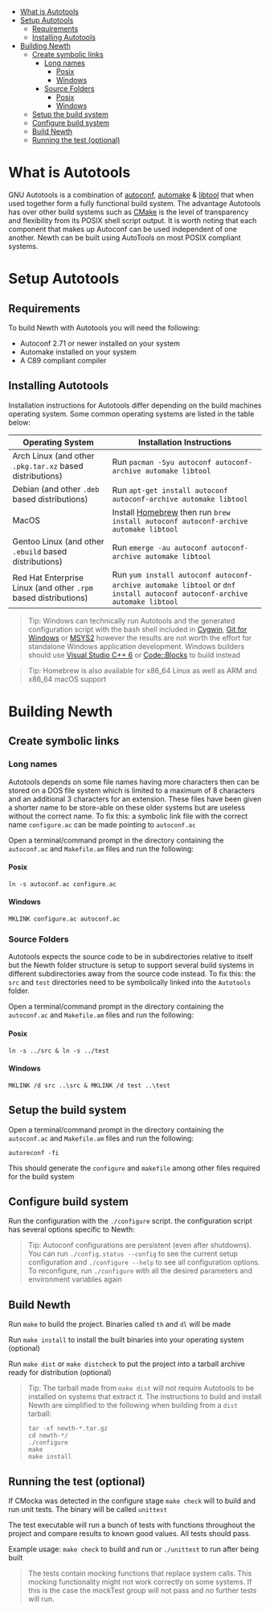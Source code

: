 <!-- TOC -->
* [What is Autotools](#what-is-autotools)
* [Setup Autotools](#setup-autotools)
  * [Requirements](#requirements)
  * [Installing Autotools](#installing-autotools)
* [Building Newth](#building-newth)
  * [Create symbolic links](#create-symbolic-links)
    * [Long names](#long-names)
      * [Posix](#posix)
      * [Windows](#windows)
    * [Source Folders](#source-folders)
      * [Posix](#posix-1)
      * [Windows](#windows-1)
  * [Setup the build system](#setup-the-build-system)
  * [Configure build system](#configure-build-system)
  * [Build Newth](#build-newth)
  * [Running the test (optional)](#running-the-test-optional)
<!-- TOC -->

# What is Autotools

GNU Autotools is a combination of
[autoconf](https://www.gnu.org/software/autoconf/), [automake](https://www.gnu.org/software/automake/)
& [libtool](https://www.gnu.org/software/libtool/) that when used together form a fully functional build system.
The advantage Autotools has over other build systems such as [CMake](https://cmake.org/) is the level of transparency
and flexibility from its POSIX shell script output.
It is worth noting that each component that makes up Autoconf can be used independent of one another.
Newth can be built using AutoTools on most POSIX compliant systems.

# Setup Autotools

## Requirements

To build Newth with Autotools you will need the following:

- Autoconf 2.71 or newer installed on your system
- Automake installed on your system
- A C89 compliant compiler

## Installing Autotools

Installation instructions for Autotools differ depending on the build machines operating system.
Some common operating systems are listed in the table below:

| Operating System                                                | Installation Instructions                                                                                                |
|-----------------------------------------------------------------|--------------------------------------------------------------------------------------------------------------------------|
| Arch Linux (and other `.pkg.tar.xz` based distributions)        | Run `pacman -Syu autoconf autoconf-archive automake libtool`                                                             |
| Debian (and other `.deb` based distributions)                   | Run `apt-get install autoconf autoconf-archive automake libtool`                                                         |
| MacOS                                                           | Install [Homebrew](https://brew.sh/) then run `brew install autoconf autoconf-archive automake libtool`                  |
| Gentoo Linux (and other `.ebuild` based distributions)          | Run `emerge -au autoconf autoconf-archive automake libtool`                                                              |
| Red Hat Enterprise Linux (and other `.rpm` based distributions) | Run `yum install autoconf autoconf-archive automake libtool` or `dnf install autoconf autoconf-archive automake libtool` |

> Tip: Windows can technically run Autotools and the generated configuration script with the bash shell included in
> [Cygwin](https://www.cygwin.com/), [Git for Windows](https://gitforwindows.org/) or [MSYS2](https://www.msys2.org/)
> however the results are not worth the effort for standalone Windows application development.
> Windows builders should use [Visual Studio C++ 6](../VC6/README.md) or [Code::Blocks](../CodeBlks/README.md) to build instead

> Tip: Homebrew is also available for x86_64 Linux as well as ARM and x86_64 macOS support

# Building Newth

## Create symbolic links

### Long names
Autotools depends on some file names having more characters then can be stored on a DOS file system which is limited to
a maximum of 8 characters and an additional 3 characters for an extension. These files have been given a shorter name
to be store-able on these older systems but are useless without the correct name.
To fix this: a symbolic link file with the correct name `configure.ac` can be made pointing to `autoconf.ac`

Open a terminal/command prompt in the directory containing the `autoconf.ac` and `Makefile.am` files and run the following:
#### Posix
```
ln -s autoconf.ac configure.ac
```
#### Windows
```
MKLINK configure.ac autoconf.ac 
```

### Source Folders
Autotools expects the source code to be in subdirectories relative to itself but the Newth folder structure is
setup to support several build systems in different subdirectories away from the source code instead. 
To fix this: the `src` and `test` directories need to be symbolically linked into the `Autotools` folder.  

Open a terminal/command prompt in the directory containing the `autoconf.ac` and `Makefile.am` files and run the following:
#### Posix
```
ln -s ../src & ln -s ../test
```
#### Windows
```
MKLINK /d src ..\src & MKLINK /d test ..\test 
```

## Setup the build system

Open a terminal/command prompt in the directory containing the `autoconf.ac` and `Makefile.am` files and run the following:
```
autoreconf -fi
```
This should generate the `configure` and `makefile` among other files required for the build system

## Configure build system

Run the configuration with the `./configure` script. the configuration script has several options specific to Newth:

> Tip: Autoconf configurations are persistent (even after shutdowns).
> You can run `./config.status --config` to see the current setup configuration
> and `./configure --help` to see all configuration options.
> To reconfigure, run `./configure` with all the desired parameters and environment variables again

## Build Newth

Run `make` to build the project.
Binaries called `th` and `dl` will be made

Run `make install` to install the built binaries into your operating system (optional)

Run `make dist` or `make distcheck` to put the project into a tarball archive ready for distribution (optional)
> Tip: The tarball made from `make dist` will not require Autotools to be installed on systems that extract it.
> The instructions to build and install Newth are simplified to the following when building from a `dist` tarball:
> ```
> tar -xf newth-*.tar.gz
> cd newth-*/
> ./configure
> make
> make install
> ```

## Running the test (optional)

If CMocka was detected in the configure stage `make check` will to build and run unit tests. 
The binary will be called `unittest`

The test executable will run a bunch of tests with functions throughout the project
and compare results to known good values. All tests should pass.

Example usage: `make check` to build and run or `./unittest` to run after being built

> The tests contain mocking functions that replace system calls.
This mocking functionality might not work correctly on some systems. If this is the case the mockTest group will not
pass and no further tests will run.